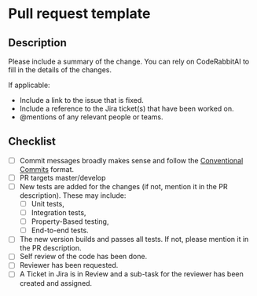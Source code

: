 # Pull request template

## Description

Please include a summary of the change. You can rely on CodeRabbitAI to fill in the details of the changes.

If applicable:

- Include a link to the issue that is fixed.
- Include a reference to the Jira ticket(s) that have been worked on.
- @mentions of any relevant people or teams.

## Checklist

- [ ] Commit messages broadly makes sense and follow the [Conventional Commits](https://www.conventionalcommits.org/en/v1.0.0/) format.
- [ ] PR targets master/develop
- [ ] New tests are added for the changes (if not, mention it in the PR description). These may include:
  - [ ] Unit tests,
  - [ ] Integration tests,
  - [ ] Property-Based testing,
  - [ ] End-to-end tests.
- [ ] The new version builds and passes all tests. If not, please mention it in the PR description.
- [ ] Self review of the code has been done.
- [ ] Reviewer has been requested.
- [ ] A Ticket in Jira is in Review and a sub-task for the reviewer has been created and assigned.
<!-- -[ ] The contribution follows our CONTRIBUTING.md guidelines -->
